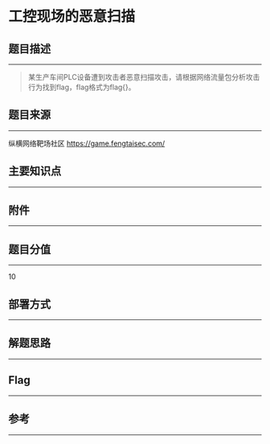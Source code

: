 # 工控现场的恶意扫描

## 题目描述
---
> 某生产车间PLC设备遭到攻击者恶意扫描攻击，请根据网络流量包分析攻击行为找到flag，flag格式为flag{}。

## 题目来源
---
纵横网络靶场社区 https://game.fengtaisec.com/

## 主要知识点
---


## 附件
---


## 题目分值
---
10

## 部署方式
---


## 解题思路
---


## Flag
---


## 参考
---
